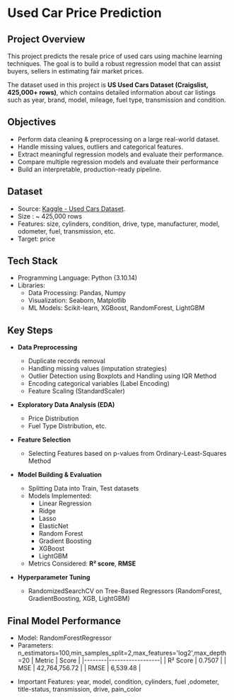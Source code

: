 # Used Car Price Prediction

## Project Overview
This project predicts the resale price of used cars using machine learning techniques. The goal is to build a robust regression model that can assist buyers, sellers in estimating fair market prices.

The dataset used in this project is **US Used Cars Dataset (Craigslist, 425,000+ rows)**, which contains detailed information about car listings such as year, brand, model, mileage, fuel type, transmission and condition.

## Objectives
* Perform data cleaning & preprocessing on a large real-world dataset.
* Handle missing values, outliers and categorical features.
* Extract meaningful regression models and evaluate their performance.
* Compare multiple regression models and evaluate their performance
* Build an interpretable, production-ready pipeline.

## Dataset
* Source: [Kaggle - Used Cars Dataset](https://www.kaggle.com/datasets/austinreese/craigslist-carstrucks-data/data).
* Size : ~ 425,000 rows
* Features: size, cylinders, condition, drive, type, manufacturer, model, odometer, fuel, transmission, etc.
* Target: price

## Tech Stack
* Programming Language: Python (3.10.14)
* Libraries:
  *  Data Processing: Pandas, Numpy
  *  Visualization: Seaborn, Matplotlib
  *  ML Models: Scikit-learn, XGBoost, RandomForest, LightGBM

## Key Steps  

- **Data Preprocessing**  
  - Duplicate records removal  
  - Handling missing values (imputation strategies)  
  - Outlier Detection using Boxplots and Handling using IQR Method  
  - Encoding categorical variables (Label Encoding)  
  - Feature Scaling (StandardScaler)  

- **Exploratory Data Analysis (EDA)**  
  - Price Distribution  
  - Fuel Type Distribution, etc.  

- **Feature Selection**  
  - Selecting Features based on p-values from Ordinary-Least-Squares Method  

- **Model Building & Evaluation**  
  - Splitting Data into Train, Test datasets  
  - Models Implemented:  
    - Linear Regression  
    - Ridge  
    - Lasso  
    - ElasticNet  
    - Random Forest  
    - Gradient Boosting  
    - XGBoost  
    - LightGBM  
  - Metrics Considered: **R² score**, **RMSE**  

- **Hyperparameter Tuning**  
  - RandomizedSearchCV on Tree-Based Regressors (RandomForest, GradientBoosting, XGB, LightGBM)
 
## Final Model Performance  
- Model: RandomForestRegressor
- Parameters: n_estimators=100,min_samples_split=2,max_features='log2',max_depth=20
| Metric | Score |
|--------|------------------|
| R² Score | 0.7507 |
| MSE | 42,764,756.72 |
| RMSE | 6,539.48 |

* Important Features: year, model, condition, cylinders, fuel ,odometer, title-status, transmission, drive, pain_color
       
